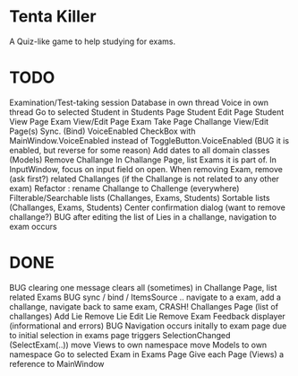 ﻿# Tenta Killer
A Quiz-like game to help studying for exams.

# TODO
Examination/Test-taking session
Database in own thread
Voice in own thread
Go to selected Student in Students Page
Student Edit Page
Student View Page
Exam View/Edit Page
Exam Take Page
Challange View/Edit Page(s)
Sync. (Bind) VoiceEnabled CheckBox with MainWindow.VoiceEnabled instead of ToggleButton.VoiceEnabled (BUG it is enabled, but reverse for some reason)
Add dates to all domain classes (Models)
Remove Challange
In Challange Page, list Exams it is part of.
In InputWindow, focus on input field on open.
When removing Exam, remove (ask first?) related Challanges (if the Challange is not related to any other exam)
Refactor : rename Challange to Challenge (everywhere)
Filterable/Searchable lists (Challanges, Exams, Students)
Sortable lists (Challanges, Exams, Students)
Center confirmation dialog (want to remove challange?)
BUG after editing the list of Lies in a challange, navigation to exam occurs

# DONE
BUG clearing one message clears all (sometimes)
in Challange Page, list related Exams
BUG sync / bind / ItemsSource ..
  navigate to a exam, add a challange, navigate back to same exam, CRASH!
Challanges Page (list of challanges)
Add Lie
Remove Lie
Edit Lie
Remove Exam
Feedback displayer (informational and errors)
BUG Navigation occurs initally to exam page due to initial selection in exams page triggers SelectionChanged (SelectExam(..))
move Views to own namespace
move Models to own namespace
Go to selected Exam in Exams Page
Give each Page (Views) a reference to MainWindow